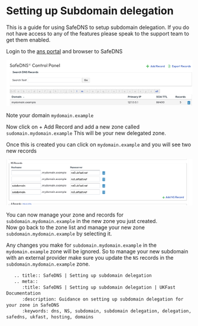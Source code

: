 # Setting up Subdomain delegation

This is a guide for using SafeDNS to setup subdomain delegation. If you do not have access to any of the features please speak to the support team to get them enabled.

Login to the [ans portal](https://portal.ans.co.uk/safedns) and browser to SafeDNS

![SafeDNS Zone Page](files/safedns_zone_page.png)

Note your domain `mydomain.example`

Now click on + Add Record and add a new zone called `sudomain.mydomain.example` This will be your new delegated zone.

Once this is created you can click on `mydomain.example` and you will see two new records

![Delegated Zone](files/subdomain_delegation_zone.png)

You can now manage your zone and records for `subdomain.mydomain.example` in the new zone you just created.</br>
Now go back to the zone list and manage your new zone `subdomain.mydomain.example` by selecting it.</br>

Any changes you make for `subdomain.mydomain.example` in the `mydomain.example` zone will be ignored. So to manage your new subdomain with an external provider make sure you update the `NS` records in the `subdomain.mydomain.example` zone.

```eval_rst
   .. title:: SafeDNS | Setting up subdomain delegation
   .. meta::
      :title: SafeDNS | Setting up subdomain delegation | UKFast Documentation
      :description: Guidance on setting up subdomain delegation for your zone in SafeDNS
      :keywords: dns, NS, subdomain, subdomain delegation, delegation, safedns, ukfast, hosting, domains
```
